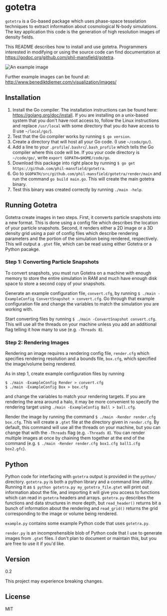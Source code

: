 # gotetra

`gotetra` is a Go-based package which uses phase-space tesselation techniques
to extract information about cosmological N-body simulations. The key
application this code is the generation of high resolution images of density fields.

This README describes how to install and use gotetra. Programmers interested in
modifying or using the source code can find documentation at https://godoc.org/github.com/phil-mansfield/gotetra.

![An example image](https://www.cfa.harvard.edu/~bdiemer/Visualizations/Images/Density_halo_L0063_s100_169074096_z_w15.0_t5.0_afmhot.png)

Further example images can be found at:
http://www.benediktdiemer.com/visualization/images/

## Installation

1. Install the Go compiler. The installation instructions can be found
here: https://golang.org/doc/install. If you are installing on a unix-based system
that you don't have root access to, follow the Linux instructions and replace
`/usr/local` with some directory that you do have access to (I use `~/local/go/`).
2. Test that the Go compiler works by running `$ go version`.
3. Create a directory that will host all your Go code. (I use `~/code/go/`).
4. Add a line to your `.profile`/`.bashrc`/`.bash_profile` which tells the Go compiler where
this code will be. If you your code directory is `~/code/go/`, write
`export GOPATH=$HOME/code/go`.
5. Download this package into right place by running
`$ go get https://github.com/phil-mansfield/gotetra`.
6. Go to `$GOPATH/src/github.com/phil-mansfield/gotetra/render/main` and run the command
`go build main.go`. This will create the main gotetra binary.
7. Test this binary was created correctly by running `./main -help`.

## Running Gotetra

Gotetra create images in two steps. First, it converts particle snapshots into a new format.
This is done using a config file which describes the location of your particle snapshots.
Second, it renders either a 2D image or a 3D density grid using a pair of config files which
describe rendering parameters and the portion of the simulation being rendered, respectively.
This will output a `.gtet` file, which can be read using either Gotetra or a Python pacakge.

### Step 1: Converting Particle Snapshots

To convert snapshots, you must run Gotetra on a machine with enough memory to store the entire
simulation in RAM and much have enough disk space to store a second copy of your snapshots.

Generate an example configuration file, `convert.cfg`, by running
`$ ./main -ExampleConfig ConvertSnapshot > convert.cfg`. Go through that example configuration
file and change the variables to match the simulation you are working with.

Start converting files by running `$ ./main -ConvertSnapshot convert.cfg`. This will use all the
threads on your machine unless you add an additional flag telling it how many to use
(e.g. `-Threads 8`).

### Step 2: Rendering Images

Rendering an image requires a rendering config file, `render.cfg` which specifies rendering
resolution and a bounds file, `box.cfg`, which specified the image/volume being rendered.

As in step 1, create example configuration files by running
```
$ ./main -ExampleConfig Render > convert.cfg
$ ./main -ExampleConfig Box > box.cfg
```
and change the variables to match your rendering targets. If you are rendering the area around a
halo, it may be more convenient to specify the rendering target using `./main -ExampleConfig Ball > ball.cfg`.

Render the image by running the command `$ ./main -Render render.cfg box.cfg`. This will create
a `.gtet` file at the directory given in `render.cfg`. By default, this command will use all the
threads on your machine, but you can change that with the `-Threads` flag (e.g. `-Threads 8`). You can
render multiple images at once by chaining them together at the end of the command
(e.g. `$ ./main -Render render.cfg box1.cfg ball1.cfg box2.gfc`).

## Python

Python code for interfacing with `gotetra` output is provided in the `python/`
directory. `gotetra.py` is both a python library and a command line utility.
Running it as `$ python gotetra.py my_gotetra_file.gtet` will print out
information about the file, and importing it will give you access to functions
which can read in `gotetra` headers and arrays. `gotetra.py` describes the functions
and data structures in more depth, but `read_header()` returns bit a bunch of 
information about the rendering and `read_grid()` returns the grid corresponding to the
image or volume being rendered.

`example.py` contains some example Python code that uses `gotetra.py`.

`render.py` is an incomprehensible blob of Python code that I use to generate images from
`.gtet` files. I don't plan to document or maintain this, but you are free to use it
if you'd like.

## Version

0.2

This project may experience breaking changes.

## License

MIT
